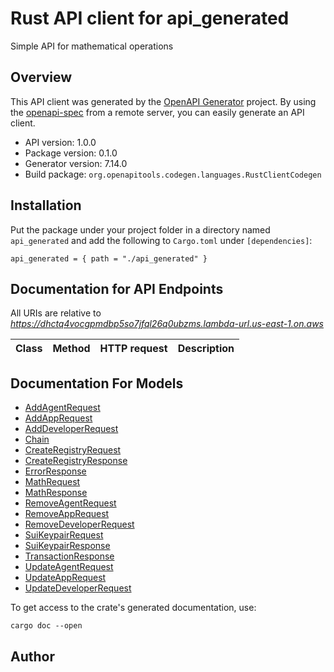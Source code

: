 # Rust API client for api_generated

Simple API for mathematical operations


## Overview

This API client was generated by the [OpenAPI Generator](https://openapi-generator.tech) project.  By using the [openapi-spec](https://openapis.org) from a remote server, you can easily generate an API client.

- API version: 1.0.0
- Package version: 0.1.0
- Generator version: 7.14.0
- Build package: `org.openapitools.codegen.languages.RustClientCodegen`

## Installation

Put the package under your project folder in a directory named `api_generated` and add the following to `Cargo.toml` under `[dependencies]`:

```
api_generated = { path = "./api_generated" }
```

## Documentation for API Endpoints

All URIs are relative to *https://dhctq4vocgpmdbp5so7jfql26q0ubzms.lambda-url.us-east-1.on.aws*

Class | Method | HTTP request | Description
------------ | ------------- | ------------- | -------------


## Documentation For Models

 - [AddAgentRequest](docs/AddAgentRequest.md)
 - [AddAppRequest](docs/AddAppRequest.md)
 - [AddDeveloperRequest](docs/AddDeveloperRequest.md)
 - [Chain](docs/Chain.md)
 - [CreateRegistryRequest](docs/CreateRegistryRequest.md)
 - [CreateRegistryResponse](docs/CreateRegistryResponse.md)
 - [ErrorResponse](docs/ErrorResponse.md)
 - [MathRequest](docs/MathRequest.md)
 - [MathResponse](docs/MathResponse.md)
 - [RemoveAgentRequest](docs/RemoveAgentRequest.md)
 - [RemoveAppRequest](docs/RemoveAppRequest.md)
 - [RemoveDeveloperRequest](docs/RemoveDeveloperRequest.md)
 - [SuiKeypairRequest](docs/SuiKeypairRequest.md)
 - [SuiKeypairResponse](docs/SuiKeypairResponse.md)
 - [TransactionResponse](docs/TransactionResponse.md)
 - [UpdateAgentRequest](docs/UpdateAgentRequest.md)
 - [UpdateAppRequest](docs/UpdateAppRequest.md)
 - [UpdateDeveloperRequest](docs/UpdateDeveloperRequest.md)


To get access to the crate's generated documentation, use:

```
cargo doc --open
```

## Author


